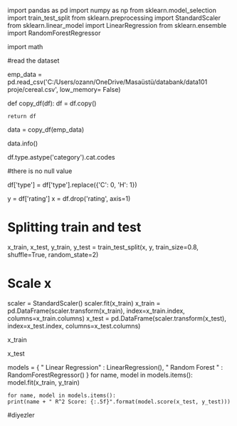 import pandas as pd
import numpy as np
from sklearn.model_selection import train_test_split
from sklearn.preprocessing import StandardScaler
from sklearn.linear_model import LinearRegression
from sklearn.ensemble import RandomForestRegressor

import math

#read the dataset

emp_data = pd.read_csv('C:/Users/ozann/OneDrive/Masaüstü/databank/data101  proje/cereal.csv', low_memory= False)

def copy_df(df):
    df = df.copy()
    
    return df

    
data = copy_df(emp_data)

data.info()

df.type.astype('category').cat.codes

#there is no null value

df['type'] = df['type'].replace({'C': 0, 'H': 1})

y = df['rating']
x = df.drop('rating', axis=1)

# Splitting train and test
x_train, x_test, y_train, y_test = train_test_split(x, y, train_size=0.8, shuffle=True, random_state=2)

# Scale x
scaler = StandardScaler()
scaler.fit(x_train)
x_train = pd.DataFrame(scaler.transform(x_train), index=x_train.index, columns=x_train.columns)
x_test = pd.DataFrame(scaler.transform(x_test), index=x_test.index, columns=x_test.columns)

x_train

x_test

models = {
"         Linear Regression" : LinearRegression(),
"         Random Forest    " : RandomForestRegressor()
}
for name, model in models.items():
    model.fit(x_train, y_train)
    
    for name, model in models.items():
    print(name + " R^2 Score: {:.5f}".format(model.score(x_test, y_test)))

   #diyezler 